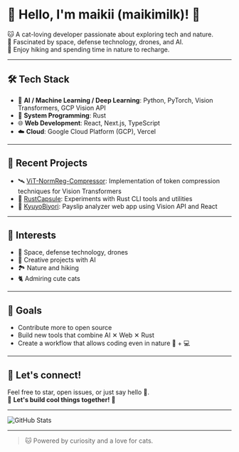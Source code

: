 # 🐾 Hello, I'm maikii (maikimilk)! 🐾

🐱 A cat-loving developer passionate about exploring tech and nature.  
🌌 Fascinated by space, defense technology, drones, and AI.  
🌿 Enjoy hiking and spending time in nature to recharge.

---

## 🛠️ Tech Stack

- 🧠 **AI / Machine Learning / Deep Learning**: Python, PyTorch, Vision Transformers, GCP Vision API
- 🦀 **System Programming**: Rust
- 🌐 **Web Development**: React, Next.js, TypeScript
- ☁️ **Cloud**: Google Cloud Platform (GCP), Vercel

---

## 🚀 Recent Projects

- 🛰️ [ViT-NormReg-Compressor](https://github.com/maikimilk/ViT-NormReg-Compressor): Implementation of token compression techniques for Vision Transformers
- 🦀 [RustCapsule](https://github.com/maikimilk/RustCapsule): Experiments with Rust CLI tools and utilities
- 📄 [KyuyoBiyori](https://github.com/maikimilk/KyuyoBiyori): Payslip analyzer web app using Vision API and React

---

## 🌟 Interests

- 🌌 Space, defense technology, drones
- 🐾 Creative projects with AI
- 🏞️ Nature and hiking
- 🐈 Admiring cute cats

---

## 🎯 Goals

- Contribute more to open source
- Build new tools that combine AI ✕ Web ✕ Rust
- Create a workflow that allows coding even in nature 🌲 + 💻

---

## 💬 Let's connect!

Feel free to star, open issues, or just say hello 🐾.  
🌟 **Let's build cool things together!** 🌟

---

![GitHub Stats](https://github-readme-stats.vercel.app/api?username=maikimilk&show_icons=true&theme=tokyonight&hide_title=true&count_private=true&hide=prs)

---

> 🐱 Powered by curiosity and a love for cats.
